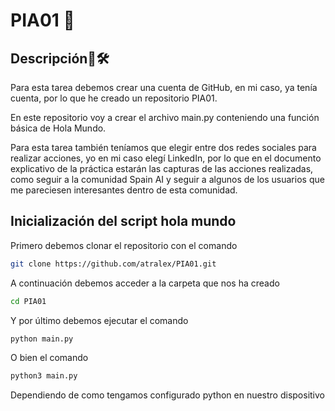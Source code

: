 # PIA01 🤖

## Descripción🔧🛠️

Para esta tarea debemos crear una cuenta de GitHub, en mi caso, ya tenía cuenta, por lo que he creado un repositorio PIA01.

En este repositorio voy a crear el archivo main.py conteniendo una función básica de Hola Mundo.

Para esta tarea también teníamos que elegir entre dos redes sociales para realizar acciones, yo en mi caso elegí LinkedIn, por lo que en el documento explicativo de la práctica estarán las capturas de las acciones realizadas, como seguir a la comunidad Spain AI y seguir a algunos de los usuarios que me pareciesen interesantes dentro de esta comunidad.

## Inicialización del script hola mundo

Primero debemos clonar el repositorio con el comando

```bash
git clone https://github.com/atralex/PIA01.git
```

A continuación debemos acceder a la carpeta que nos ha creado

```bash
cd PIA01
```

Y por último debemos ejecutar el comando

```bash
python main.py
```

O bien el comando

```bash
python3 main.py
```

Dependiendo de como tengamos configurado python en nuestro dispositivo
